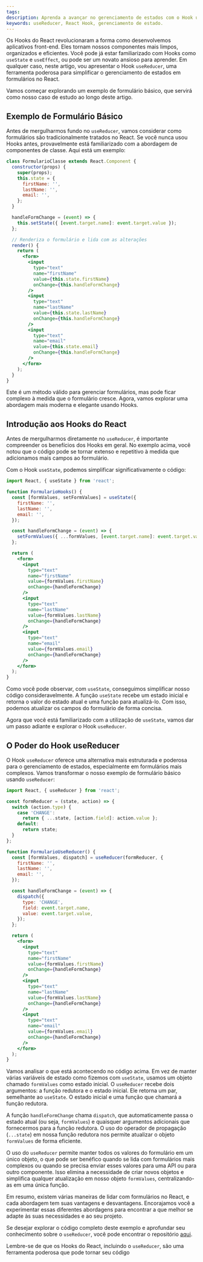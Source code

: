 ```yaml
---
tags: 
description: Aprenda a avançar no gerenciamento de estados com o Hook useReducer no React.
keywords: useReducer, React Hook, gerenciamento de estado.
---
```

Os Hooks do React revolucionaram a forma como desenvolvemos aplicativos front-end. Eles tornam nossos componentes mais limpos, organizados e eficientes. Você pode já estar familiarizado com Hooks como `useState` e `useEffect`, ou pode ser um novato ansioso para aprender. Em qualquer caso, neste artigo, vou apresentar o Hook `useReducer`, uma ferramenta poderosa para simplificar o gerenciamento de estados em formulários no React.

Vamos começar explorando um exemplo de formulário básico, que servirá como nosso caso de estudo ao longo deste artigo.

## Exemplo de Formulário Básico

Antes de mergulharmos fundo no `useReducer`, vamos considerar como formulários são tradicionalmente tratados no React. Se você nunca usou Hooks antes, provavelmente está familiarizado com a abordagem de componentes de classe. Aqui está um exemplo:

```jsx
class FormularioClasse extends React.Component {
  constructor(props) {
    super(props);
    this.state = {
      firstName: '',
      lastName: '',
      email: '',
    };
  }

  handleFormChange = (event) => {
    this.setState({ [event.target.name]: event.target.value });
  };

  // Renderiza o formulário e lida com as alterações
  render() {
    return (
      <form>
        <input
          type="text"
          name="firstName"
          value={this.state.firstName}
          onChange={this.handleFormChange}
        />
        <input
          type="text"
          name="lastName"
          value={this.state.lastName}
          onChange={this.handleFormChange}
        />
        <input
          type="text"
          name="email"
          value={this.state.email}
          onChange={this.handleFormChange}
        />
      </form>
    );
  }
}
```

Este é um método válido para gerenciar formulários, mas pode ficar complexo à medida que o formulário cresce. Agora, vamos explorar uma abordagem mais moderna e elegante usando Hooks.

## Introdução aos Hooks do React

Antes de mergulharmos diretamente no `useReducer`, é importante compreender os benefícios dos Hooks em geral. No exemplo acima, você notou que o código pode se tornar extenso e repetitivo à medida que adicionamos mais campos ao formulário. 

Com o Hook `useState`, podemos simplificar significativamente o código:

```jsx
import React, { useState } from 'react';

function FormularioHooks() {
  const [formValues, setFormValues] = useState({
    firstName: '',
    lastName: '',
    email: '',
  });

  const handleFormChange = (event) => {
    setFormValues({ ...formValues, [event.target.name]: event.target.value });
  };

  return (
    <form>
      <input
        type="text"
        name="firstName"
        value={formValues.firstName}
        onChange={handleFormChange}
      />
      <input
        type="text"
        name="lastName"
        value={formValues.lastName}
        onChange={handleFormChange}
      />
      <input
        type="text"
        name="email"
        value={formValues.email}
        onChange={handleFormChange}
      />
    </form>
  );
}
```

Como você pode observar, com `useState`, conseguimos simplificar nosso código consideravelmente. A função `useState` recebe um estado inicial e retorna o valor do estado atual e uma função para atualizá-lo. Com isso, podemos atualizar os campos do formulário de forma concisa.

Agora que você está familiarizado com a utilização de `useState`, vamos dar um passo adiante e explorar o Hook `useReducer`.

## O Poder do Hook useReducer

O Hook `useReducer` oferece uma alternativa mais estruturada e poderosa para o gerenciamento de estados, especialmente em formulários mais complexos. Vamos transformar o nosso exemplo de formulário básico usando `useReducer`:

```jsx
import React, { useReducer } from 'react';

const formReducer = (state, action) => {
  switch (action.type) {
    case 'CHANGE':
      return { ...state, [action.field]: action.value };
    default:
      return state;
  }
};

function FormularioUseReducer() {
  const [formValues, dispatch] = useReducer(formReducer, {
    firstName: '',
    lastName: '',
    email: '',
  });

  const handleFormChange = (event) => {
    dispatch({
      type: 'CHANGE',
      field: event.target.name,
      value: event.target.value,
    });
  };

  return (
    <form>
      <input
        type="text"
        name="firstName"
        value={formValues.firstName}
        onChange={handleFormChange}
      />
      <input
        type="text"
        name="lastName"
        value={formValues.lastName}
        onChange={handleFormChange}
      />
      <input
        type="text"
        name="email"
        value={formValues.email}
        onChange={handleFormChange}
      />
    </form>
  );
}
```

Vamos analisar o que está acontecendo no código acima. Em vez de manter várias variáveis de estado como fizemos com `useState`, usamos um objeto chamado `formValues` como estado inicial. O `useReducer` recebe dois argumentos: a função redutora e o estado inicial. Ele retorna um par, semelhante ao `useState`. O estado inicial e uma função que chamará a função redutora.

A função `handleFormChange` chama `dispatch`, que automaticamente passa o estado atual (ou seja, `formValues`) e quaisquer argumentos adicionais que fornecermos para a função redutora. O uso do operador de propagação (`...state`) em nossa função redutora nos permite atualizar o objeto `formValues` de forma eficiente.

O uso do `useReducer` permite manter todos os valores do formulário em um único objeto, o que pode ser benéfico quando se lida com formulários mais complexos ou quando se precisa enviar esses valores para uma API ou para outro componente. Isso elimina a necessidade de criar novos objetos e simplifica qualquer atualização em nosso objeto `formValues`, centralizando-as em uma única função.

Em resumo, existem várias maneiras de lidar com formulários no React, e cada abordagem tem suas vantagens e desvantagens. Encorajamos você a experimentar essas diferentes abordagens para encontrar a que melhor se adapte às suas necessidades e ao seu projeto.

Se desejar explorar o código completo deste exemplo e aprofundar seu conhecimento sobre o `useReducer`, você pode encontrar o repositório [aqui](https://github.com/seu-repositorio).

Lembre-se de que os Hooks do React, incluindo o `useReducer`, são uma ferramenta poderosa que pode tornar seu código

